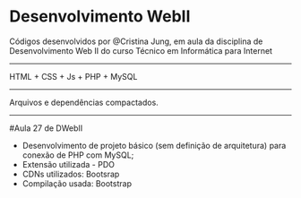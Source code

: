 # Desenvolvimento WebII
Códigos desenvolvidos por @Cristina Jung, em aula da disciplina de Desenvolvimento Web II do curso Técnico em Informática para Internet
_________________________________________________________________________________________________________________________
HTML + CSS + Js + PHP + MySQL
_________________________________________________________________________________________________________________________
Arquivos e dependências compactados.
__________________________________________________________________________________________________________________________
#Aula 27 de DWebII
- Desenvolvimento de projeto básico (sem definição de arquitetura) para conexão de PHP com MySQL;
- Extensão utilizada - PDO
- CDNs utilizados: Bootsrap
- Compilação usada: Bootstrap
